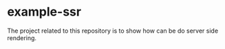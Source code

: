 # example-ssr
The project related to this repository is to show how can be do server side rendering.
